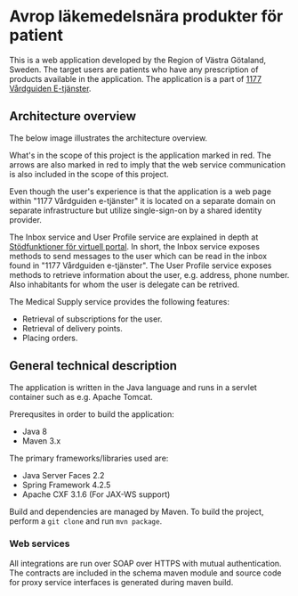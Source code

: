 # Avrop läkemedelsnära produkter för patient

This is a web application developed by the Region of Västra Götaland, Sweden. The target users are patients who have any prescription of products available in the application. The application is a part of [1177 Vårdguiden E-tjänster](https://minavardkontakter.se).

## Architecture overview
The below image illustrates the architecture overview.

What's in the scope of this project is the application marked in red. The arrows are also marked in red to imply that the web service communication is also included in the scope of this project.

Even though the user's experience is that the application is a web page within "1177 Vårdguiden e-tjänster" it is located on a separate domain on separate infrastructure but utilize single-sign-on by a shared identity provider.

The Inbox service and User Profile service are explained in depth at [Stödfunktioner för virtuell portal](https://invanartjanster.atlassian.net/wiki/pages/viewpage.action?pageId=58163458). In short, the Inbox service exposes methods to send messages to the user which can be read in the inbox found in "1177 Vårdguiden e-tjänster". The User Profile service exposes methods to retrieve information about the user, e.g. address, phone number. Also inhabitants for whom the user is delegate can be retrived.

The Medical Supply service provides the following features:

* Retrieval of subscriptions for the user.
* Retrieval of delivery points.
* Placing orders.

## General technical description
The application is written in the Java language and runs in a servlet container such as e.g. Apache Tomcat. 

Prerequsites in order to build the application:

* Java 8
* Maven 3.x

The primary frameworks/libraries used are:

* Java Server Faces 2.2
* Spring Framework 4.2.5
* Apache CXF 3.1.6 (For JAX-WS support)

Build and dependencies are managed by Maven. To build the project, perform a ``git clone`` and run ``mvn package``.

### Web services
All integrations are run over SOAP over HTTPS with mutual authentication. The contracts are included in the schema maven module and source code for proxy service interfaces is generated during maven build.